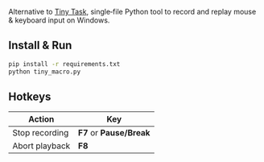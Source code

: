 Alternative to [Tiny Task](https://tinytask.net/), single‑file Python tool to record and replay mouse & keyboard input on Windows. 

## Install & Run

```bash
pip install -r requirements.txt
python tiny_macro.py
```

## Hotkeys

| Action         | Key                       |
| -------------- | ------------------------- |
| Stop recording | **F7** or **Pause/Break** |
| Abort playback | **F8**                    |